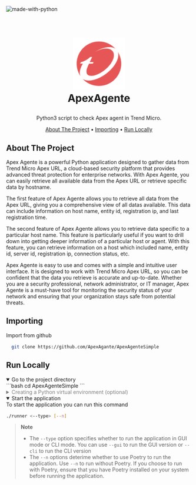 ![made-with-python](https://img.shields.io/badge/Made%20with-Python3-brightgreen)

<!-- LOGO -->
<br />
<h1>
<p align="center">
  <img src="https://raw.githubusercontent.com/ApexAgante/ApexAgenteSimple/main/img/new_logo.png" alt="Logo" width="140" height="140">
  <br>ApexAgente
</h1>
  <p align="center">
    Python3 script to check Apex agent in Trend Micro.
    <br />
    </p>
</p>
<p align="center">
  <a href="#about-the-project">About The Project</a> •
  <a href="#importing">Importing</a> •
  <a href="#run-locally">Run Locally</a>
</p>

## About The Project

Apex Agente is a powerful Python application designed to gather data from Trend Micro Apex URL, a cloud-based security platform that provides advanced threat protection for enterprise networks. With Apex Agente, you can easily retrieve all available data from the Apex URL or retrieve specific data by hostname.

The first feature of Apex Agente allows you to retrieve all data from the Apex URL, giving you a comprehensive view of all datas available. This data can include information on host name, entity id, registration ip, and last registration time.

The second feature of Apex Agente allows you to retrieve data specific to a particular host name. This feature is particularly useful if you want to drill down into getting deeper information of a particular host or agent. With this feature, you can retrieve information on a host which included name, entity id, server id, registration ip, connection status, etc.

Apex Agente is easy to use and comes with a simple and intuitive user interface. It is designed to work with Trend Micro Apex URL, so you can be confident that the data you retrieve is accurate and up-to-date. Whether you are a security professional, network administrator, or IT manager, Apex Agente is a must-have tool for monitoring the security status of your network and ensuring that your organization stays safe from potential threats.

## Importing

Import from github

```bash
  git clone https://github.com/ApexAgante/ApexAgenteSimple
```

## Run Locally

<details open>
<summary>Go to the project directory</summary>
```bash
  cd ApexAgenteSimple
```
</details>

<details>
<summary style="color: gray;">Creating a Python virtual environment (optional)</summary>
To create a Python virtual environment, run the following command

```bash
python3 -m venv venv
. venv/bin/activate
```

</details>

<details open>
<summary>Start the application</summary>
To start the application you can run this command

```bash
./runner <--type> [--n]
```

</details>

> **Note**
>
> - The `--type` option specifies whether to run the application in GUI mode or CLI mode. You can use `--gui` to run the GUI version or `--cli` to run the CLI version
> - The `--n` options deterime whether to use Poetry to run the application. Use `--n` to run without Poetry. If you choose to run with Poetry, ensure that you have Poetry installed on your system before running the application.
